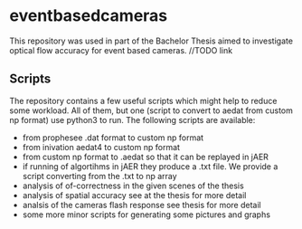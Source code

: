 # eventbasedcameras
This repository was used in part of the Bachelor Thesis aimed to investigate optical flow accuracy for event based cameras. //TODO link

## Scripts
The repository contains a few useful scripts which might help to reduce some workload. All of them, but one (script to convert to aedat from custom np format) use python3 to run.
The following scripts are available:
 - from prophesee .dat format to custom np format
 - from inivation aedat4 to custom np format
 - from custom np format to .aedat so that it can be replayed in jAER
 - if running of algortihms in jAER they produce a .txt file. We provide a script converting from the .txt to np array
 - analysis of of-correctness in the given scenes of the thesis
 - analysis of spatial accuracy see at the thesis for more detail
 - analsis of the cameras flash response see thesis for more detail
 - some more minor scripts for generating some pictures and graphs
